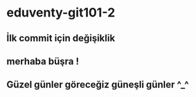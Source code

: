 # eduventy-git101-2

## İlk commit için değişiklik

## merhaba büşra !

## Güzel günler göreceğiz güneşli günler ^_^
